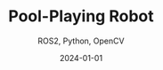 ---
layout: project
title: "Pool-Playing Robot"
subtitle: "ROS2, Python, OpenCV"
date: 2024-01-01
description: "This project demonstrates the Franka Emika robot playing pool, using computer vision to identify and pocket balls dynamically."
featured_image: "/assets/images/fran.jpg" # Replace with your thumbnail image or GIF
categories:
  - portfolio
---